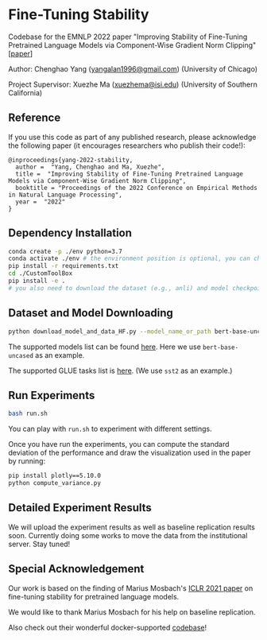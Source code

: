 # Fine-Tuning Stability
Codebase for the EMNLP 2022 paper "Improving Stability of Fine-Tuning Pretrained Language Models via Component-Wise Gradient Norm Clipping" [[paper](ArxivLink)]

Author: Chenghao Yang (yangalan1996@gmail.com) (University of Chicago)

Project Supervisor: Xuezhe Ma (xuezhema@isi.edu) (University of Southern California)

## Reference
If you use this code as part of any published research, please acknowledge the following paper (it encourages researchers who publish their code!):

```
@inproceedings{yang-2022-stability,
  author =  "Yang, Chenghao and Ma, Xuezhe",
  title =  "Improving Stability of Fine-Tuning Pretrained Language Models via Component-Wise Gradient Norm Clipping",
  booktitle = "Proceedings of the 2022 Conference on Empirical Methods in Natural Language Processing",
  year =  "2022"
}
```

## Dependency Installation
```bash
conda create -p ./env python=3.7
conda activate ./env # the environment position is optional, you can choose whatever places you like to save dependencies. Here I choose ./env for example.
pip install -r requirements.txt
cd ./CustomToolBox
pip install -e .
# you also need to download the dataset (e.g., anli) and model checkpoints, see below
```

## Dataset and Model Downloading
```bash
python download_model_and_data_HF.py --model_name_or_path bert-base-uncased --task_name sst2 --cache_dir ./cache
```
The supported models list can be found [here](https://huggingface.co/models). Here we use `bert-base-uncased` as an example. 

The supported GLUE tasks list is [here](https://huggingface.co/datasets/glue). (We use `sst2` as an example.)

## Run Experiments
```bash
bash run.sh
```
You can play with `run.sh` to experiment with different settings. 

Once you have run the experiments, you can compute the standard deviation of the performance and draw the visualization used in the paper by running: 
```bash
pip install plotly==5.10.0
python compute_variance.py 
```

## Detailed Experiment Results
We will upload the experiment results as well as baseline replication results soon. 
Currently doing some works to move the data from the institutional server. Stay tuned!

## Special Acknowledgement
Our work is based on the finding of Marius Mosbach's [ICLR 2021 paper](https://openreview.net/pdf?id=nzpLWnVAyah) on fine-tuning stability for pretrained language models. 

We would like to thank Marius Mosbach for his help on baseline replication. 

Also check out their wonderful docker-supported [codebase](https://github.com/uds-lsv/bert-stable-fine-tuning)!